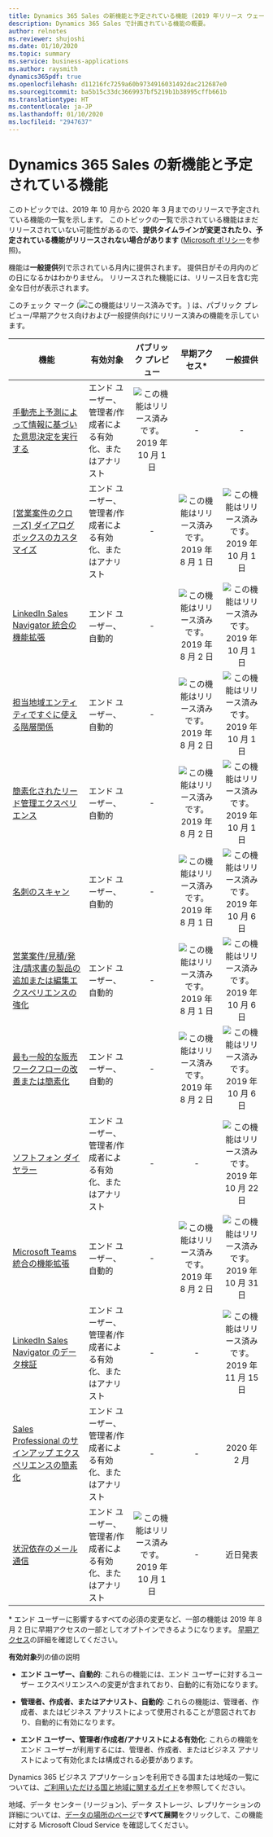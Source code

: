 ```yaml
---
title: Dynamics 365 Sales の新機能と予定されている機能 (2019 年リリース ウェーブ 2)
description: Dynamics 365 Sales で計画されている機能の概要。
author: relnotes
ms.reviewer: shujoshi
ms.date: 01/10/2020
ms.topic: summary
ms.service: business-applications
ms.author: raysmith
dynamics365pdf: true
ms.openlocfilehash: d11216fc7259a60b9734916031492dac212687e0
ms.sourcegitcommit: ba5b15c33dc3669937bf5219b1b38995cffb661b
ms.translationtype: HT
ms.contentlocale: ja-JP
ms.lasthandoff: 01/10/2020
ms.locfileid: "2947637"
---
```

# <a name="whats-new-and-planned-for-dynamics-365-sales"></a>Dynamics 365 Sales の新機能と予定されている機能

このトピックでは、2019 年 10 月から 2020 年 3 月までのリリースで予定されている機能の一覧を示します。 このトピックの一覧で示されている機能はまだリリースされていない可能性があるので、**提供タイムラインが変更されたり、予定されている機能がリリースされない場合があります** ([Microsoft ポリシー](https://go.microsoft.com/fwlink/p/?linkid=2007332)を参照)。

機能は**一般提供**列で示されている月内に提供されます。 提供日がその月内のどの日になるかはわかりません。 リリースされた機能には、リリース日を含む完全な日付が表示されます。

このチェック マーク (![この機能はリリース済みです。](/dynamics365-release-plan/media/green-checkmark.png "この機能はリリース済みです。") ) は、パブリック プレビュー/早期アクセス向けおよび一般提供向けにリリース済みの機能を示しています。

| 機能    | 有効対象    |  パブリック プレビュー |  早期アクセス* | 一般提供 | 
| ---------- |---------------- | :---------------: |:-----------:|:--------------: |
| [手動売上予測によって情報に基づいた意思決定を実行する](make-informed-decisions-manual-sales-forecasting.md) | エンド ユーザー、管理者/作成者による有効化、またはアナリスト|![この機能はリリース済みです。](/dynamics365-release-plan/media/green-checkmark.png "この機能はリリース済みです。") 2019 年 10 月 1 日|-|- | 
| [[営業案件のクローズ] ダイアログ ボックスのカスタマイズ](customization-opportunity-close-dialog-box.md) | エンド ユーザー、管理者/作成者による有効化、またはアナリスト|-|![この機能はリリース済みです。](/dynamics365-release-plan/media/green-checkmark.png "この機能はリリース済みです。") 2019 年 8 月 1 日|![この機能はリリース済みです。](/dynamics365-release-plan/media/green-checkmark.png "この機能はリリース済みです。") 2019 年 10 月 1 日 | 
| [LinkedIn Sales Navigator 統合の機能拡張](relationship-sales.md) | エンド ユーザー、自動的|-|![この機能はリリース済みです。](/dynamics365-release-plan/media/green-checkmark.png "この機能はリリース済みです。") 2019 年 8 月 2 日|![この機能はリリース済みです。](/dynamics365-release-plan/media/green-checkmark.png "この機能はリリース済みです。") 2019 年 10 月 1 日 | 
| [担当地域エンティティですぐに使える階層関係](out-of-the-box-hierarchical-relationship-territory-entity.md) | エンド ユーザー、自動的|-|![この機能はリリース済みです。](/dynamics365-release-plan/media/green-checkmark.png "この機能はリリース済みです。") 2019 年 8 月 2 日|![この機能はリリース済みです。](/dynamics365-release-plan/media/green-checkmark.png "この機能はリリース済みです。") 2019 年 10 月 1 日 | 
| [簡素化されたリード管理エクスペリエンス](simplified-lead-management-experience.md) | エンド ユーザー、自動的|-|![この機能はリリース済みです。](/dynamics365-release-plan/media/green-checkmark.png "この機能はリリース済みです。") 2019 年 8 月 2 日|![この機能はリリース済みです。](/dynamics365-release-plan/media/green-checkmark.png "この機能はリリース済みです。") 2019 年 10 月 1 日 | 
| [名刺のスキャン](business-card-scan.md) | エンド ユーザー、自動的|-|![この機能はリリース済みです。](/dynamics365-release-plan/media/green-checkmark.png "この機能はリリース済みです。") 2019 年 8 月 1 日|![この機能はリリース済みです。](/dynamics365-release-plan/media/green-checkmark.png "この機能はリリース済みです。") 2019 年 10 月 6 日 | 
| [営業案件/見積/発注/請求書の製品の追加または編集エクスペリエンスの強化](enhance-experience-adding-or-editing-opportunityquoteorderinvoice-products.md) | エンド ユーザー、自動的|-|![この機能はリリース済みです。](/dynamics365-release-plan/media/green-checkmark.png "この機能はリリース済みです。") 2019 年 8 月 1 日|![この機能はリリース済みです。](/dynamics365-release-plan/media/green-checkmark.png "この機能はリリース済みです。") 2019 年 10 月 6 日 | 
| [最も一般的な販売ワークフローの改善または簡素化](improve--simplify-most-common-sales-workflows.md) | エンド ユーザー、自動的|-|![この機能はリリース済みです。](/dynamics365-release-plan/media/green-checkmark.png "この機能はリリース済みです。") 2019 年 8 月 2 日|![この機能はリリース済みです。](/dynamics365-release-plan/media/green-checkmark.png "この機能はリリース済みです。") 2019 年 10 月 6 日 | 
| [ソフトフォン ダイヤラー](soft-phone-dialer.md) | エンド ユーザー、管理者/作成者による有効化、またはアナリスト|-|-|![この機能はリリース済みです。](/dynamics365-release-plan/media/green-checkmark.png "この機能はリリース済みです。") 2019 年 10 月 22 日 | 
| [Microsoft Teams 統合の機能拡張](teams-integration-enhancements.md) | エンド ユーザー、自動的|-|![この機能はリリース済みです。](/dynamics365-release-plan/media/green-checkmark.png "この機能はリリース済みです。") 2019 年 8 月 2 日|![この機能はリリース済みです。](/dynamics365-release-plan/media/green-checkmark.png "この機能はリリース済みです。") 2019 年 10 月 31 日 | 
| [LinkedIn Sales Navigator のデータ検証](linkedin-sales-navigator-data-validation.md) | エンド ユーザー、管理者/作成者による有効化、またはアナリスト|-|-|![この機能はリリース済みです。](/dynamics365-release-plan/media/green-checkmark.png "この機能はリリース済みです。") 2019 年 11 月 15 日 | 
| [Sales Professional のサインアップ エクスペリエンスの簡素化](simplified-signup-experience-sales-professional.md) | エンド ユーザー、管理者/作成者による有効化、またはアナリスト|-|-|2020 年 2 月 | 
| [状況依存のメール通信](contextual-email-communication.md) | エンド ユーザー、管理者/作成者による有効化、またはアナリスト|![この機能はリリース済みです。](/dynamics365-release-plan/media/green-checkmark.png "この機能はリリース済みです。") 2019 年 10 月 1 日|-|近日発表 | 

\* エンド ユーザーに影響するすべての必須の変更など、一部の機能は 2019 年 8 月 2 日に早期アクセスの一部としてオプトインできるようになります。 [早期アクセス](https://aka.ms/EarlyAccessFAQ)の詳細を確認してください。

**有効対象**列の値の説明

- **エンド ユーザー、自動的**: これらの機能には、エンド ユーザーに対するユーザー エクスペリエンスへの変更が含まれており、自動的に有効になります。

- **管理者、作成者、またはアナリスト、自動的**: これらの機能は、管理者、作成者、またはビジネス アナリストによって使用されることが意図されており、自動的に有効になります。

- **エンド ユーザー、管理者/作成者/アナリストによる有効化**: これらの機能をエンド ユーザーが利用するには、管理者、作成者、またはビジネス アナリストによって有効化または構成される必要があります。


Dynamics 365 ビジネス アプリケーションを利用できる国または地域の一覧については、[ご利用いただける国と地域に関するガイド](https://aka.ms/dynamics_365_international_availability_deck)を参照してください。 

地域、データ センター (リージョン)、データ ストレージ、レプリケーションの詳細については、[データの場所のページ](https://www.microsoft.com/trust-center/privacy/data-location)で**すべて展開**をクリックして、この機能に対する Microsoft Cloud Service を確認してください。 